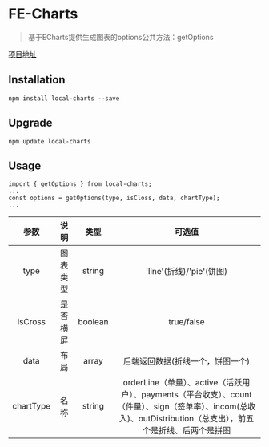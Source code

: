 # FE-Charts
> 基于ECharts提供生成图表的options公共方法：getOptions

[项目地址](http://git.ops.com/fe-group/fe-charts)

## Installation

  ```
  npm install local-charts --save
  ```
 
## Upgrade
```
npm update local-charts
``` 

## Usage
```
import { getOptions } from local-charts;
...
const options = getOptions(type, isCloss, data, chartType);
...
```

参数 | 说明 | 类型 | 可选值
:---:|:---:|:---: | :---:
type | 图表类型 | string | 'line'(折线)/'pie'(饼图)
isCross | 是否横屏 | boolean | true/false
data | 布局 | array | 后端返回数据(折线一个，饼图一个) 
chartType | 名称 | string | orderLine（单量）、active（活跃用户）、payments（平台收支）、count（件量）、sign（签单率）、incom(总收入)、outDistribution（总支出），前五个是折线、后两个是拼图
